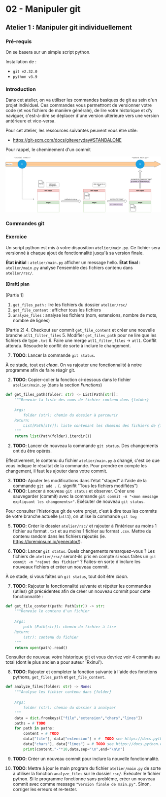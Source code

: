 # 02 - Manipuler git

## Atelier 1 : Manipuler git individuellement

### Pré-requis

On se basera sur un simple script python.

Installation de :
- `git v2.32.0`
- `python v3.9`

### Introduction

Dans cet atelier, on va utiliser les commandes basiques de git au sein d'un projet individuel. Ces commandes vous permettront de versionner votre code (et vos fichiers de manière générale), de lire votre historique et d'y naviguer, c'est-à-dire se déplacer d'une version ultérieure vers une version antérieure et vice-versa.

Pour cet atelier, les ressources suivantes peuvent vous être utile:
- https://git-scm.com/docs/giteveryday#STANDALONE

Pour rappel, le cheminement d'un commit

![Git staged commit](./img/1-git-staged-commit.png)

### Commandes git


### Exercice

Un script python est mis à votre disposition `atelier/main.py`. Ce fichier sera versionné à chaque ajout de fonctionnalité jusqu'à sa version finale.

**État initial** : `atelier/main.py` afficher un message hello.
**État final** : `atelier/main.py` analyse l'ensemble des fichiers contenu dans `atelier/rsc/`.

#### [Draft] plan
[Partie 1]
1. `get_files_path` : lire les fichiers du dossier `atelier/rsc/`
2. `get_file_content` : afficher tous les fichiers 
3. `analyze_files` : analyse les fichiers (nom, extensions, nombre de mots, nombre de lignes)

[Partie 2]
4. Checkout sur commit `get_file_content` et créer une nouvelle branche `atl1_filter_files`
5. Modifier `get_files_path` pour ne lire que les fichiers de type `.txt`
6. Faire une merge `atl1_filter_files` -> `atl1`. Conflit attendu. Résoudre le conflit de sorte à inclure le changement.

7. **TODO**: Lancer la commande `git status`.

À ce stade, tout est *clean*. On va rajouter une fonctionnalité à notre programme afin de faire réagir git.

2. **TODO**: Copier-coller la fonction ci-dessous dans le fichier `atelier/main.py` (dans la section *Functions*)

```Python
def get_files_path(folder: str) -> List[Path[str]]:
    """Renvoie la liste des noms de fichier contenu dans {folder}
    
    Args:
        folder (str): chemin du dossier à parcourir
    Return:
        List[Path[str]]: liste contenant les chemins des fichiers de {folder}
    """
    return list(Path(folder).iterdir())
```

2. **TODO**: Lancer de nouveau la commande `git status`. Des changements ont du être opérés. 

Effectivement, le contenu du fichier `atelier/main.py` a changé, c'est ce que vous indique le résultat de la commande. Pour prendre en compte les changement, il faut les ajouter dans votre commit.

3. **TODO**: Ajouter les modifications dans l'état "staged" à l'aide de la commande `git add .` (`.` signifit "Tous les fichiers modifiées")
4. **TODO**: Lancer à nouveau `git status` et observer. Créer une sauvegarder (commit) avec la commande `git commit -m "<mon message expliquant les changements>"`. Exécuter de nouveau `git status`.

Pour consulter l'historique git de votre projet, c'est à dire tous les commits de votre branche actuelle (`atl1`), on utilise la commande `git log`

5. **TODO**: Créer le dossier `atelier/rsc/` et rajouter à l'intérieur au moins 1 fichier au format `.txt` et au moins 1 fichier au format `.csv`. Mettre du contenu random dans les fichiers rajoutés (ie. https://loremipsum.io/generator/).

6. **TODO**: Lancer `git status`. Quels changements remarquez-vous ? Les fichiers de `atelier/rsc/` seront-ils pris en compte si vous faîtes un `git commit -m "rajout des fichier"` ? Faites-en sorte d'inclure les nouveaux fichiers et créer un nouveau commit.

À ce stade, si vous faîtes un `git status`, tout doit être *clean*.

7. **TODO**: Rajouter la fonctionnalité suivante et répéter les commandes (utiles) git précédentes afin de créer un nouveau commit pour cette fonctionnalité :

```python
def get_file_content(path: Path[str]) -> str:
    """Renvoie le contenu d'un fichier
    
    Args:
        path (Path(str)): chemin du fichier à lire
    Return:
        (str): contenu du fichier
    """
    return open(path).read()
```

Consulter de nouveau votre historique git et vous devriez voir 4 commits au total (dont le plus ancien a pour auteur 'Rxinui').

8. **TODO**: Rajouter et completer la fonction suivante à l'aide des fonctions pythons, `get_files_path` et `get_file_content`.

```python
def analyze_files(folder: str) -> None:
    """Analyse les fichier contenu dans {folder}

    Args:
        folder (str): chemin du dossier à analyser
    """
    data = dict.fromkeys(["file","extension","chars","lines"])
    paths = # TODO
    for path in paths:
        content = # TODO
        data["file"], data["extension"] = #  TODO see https://docs.python.org/3.9/library/pathlib.html#methods-and-properties
        data["chars"], data["lines"] = # TODO see https://docs.python.org/3.9/library/stdtypes.html#string-methods
        print(content,"-"*10,data,sep="\n",end="\n\n")
```

9. **TODO**: Créer un nouveau commit pour inclure la nouvelle fonctionnalité.

10. **TODO**: Mettre à jour le main program du fichier `atelier/main.py` de sorte à utiliser la fonction `analyze_files` sur le dossier `rsc/`. Exécuter le fichier python. Si le programme fonctionne sans problème, créer un nouveau commit avec comme message `"Version finale de main.py"`. Sinon, corriger les erreurs et re-tester.
